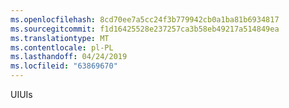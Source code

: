 ```yaml
---
ms.openlocfilehash: 8cd70ee7a5cc24f3b779942cb0a1ba81b6934817
ms.sourcegitcommit: f1d16425528e237257ca3b58eb49217a514849ea
ms.translationtype: MT
ms.contentlocale: pl-PL
ms.lasthandoff: 04/24/2019
ms.locfileid: "63869670"
---
```

<span data-ttu-id="f8557-101">UI</span><span class="sxs-lookup"><span data-stu-id="f8557-101">UIs</span></span>